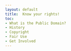 ```yaml
---
layout: default
title:  Know your rights!
toc:
- What is the Public Domain?
- History
- Copyright
- Fair Use
- Get Involved
---
```

